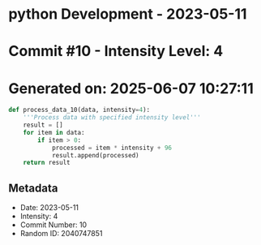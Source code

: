 ﻿# python Development - 2023-05-11
# Commit #10 - Intensity Level: 4
# Generated on: 2025-06-07 10:27:11
```python
def process_data_10(data, intensity=4):
    '''Process data with specified intensity level'''
    result = []
    for item in data:
        if item > 0:
            processed = item * intensity + 96
            result.append(processed)
    return result
```
## Metadata
- Date: 2023-05-11
- Intensity: 4
- Commit Number: 10
- Random ID: 2040747851

